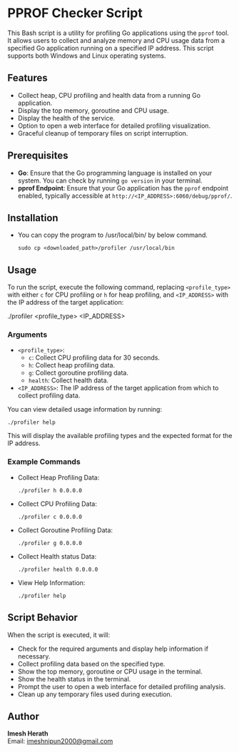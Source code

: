 # PPROF Checker Script

This Bash script is a utility for profiling Go applications using the `pprof` tool. It allows users to collect and analyze memory and CPU usage data from a specified Go application running on a specified IP address. This script supports both Windows and Linux operating systems. 

## Features

- Collect heap, CPU profiling and health data from a running Go application.
- Display the top memory, goroutine and CPU usage.
- Display the health of the service.
- Option to open a web interface for detailed profiling visualization.
- Graceful cleanup of temporary files on script interruption.

## Prerequisites

- **Go**: Ensure that the Go programming language is installed on your system. You can check by running `go version` in your terminal.
- **pprof Endpoint**: Ensure that your Go application has the `pprof` endpoint enabled, typically accessible at `http://<IP_ADDRESS>:6060/debug/pprof/`.

## Installation

- You can copy the program to /usr/local/bin/ by below command.

  `sudo cp <downloaded_path>/profiler /usr/local/bin`

## Usage

To run the script, execute the following command, replacing `<profile_type>` with either `c` for CPU profiling or `h` for heap profiling, and `<IP_ADDRESS>` with the IP address of the target application:

./profiler <profile_type> <IP_ADDRESS>

### Arguments

- `<profile_type>`:
  - `c`: Collect CPU profiling data for 30 seconds.
  - `h`: Collect heap profiling data.
  - `g`: Collect goroutine profiling data.
  - `health`: Collect health data.
- `<IP_ADDRESS>`: The IP address of the target application from which to collect profiling data.

You can view detailed usage information by running:

`./profiler help`

This will display the available profiling types and the expected format for the IP address.

### Example Commands

- Collect Heap Profiling Data:

  `./profiler h 0.0.0.0`

- Collect CPU Profiling Data:

  `./profiler c 0.0.0.0`

- Collect Goroutine Profiling Data:

  `./profiler g 0.0.0.0`

- Collect Health status Data:

  `./profiler health 0.0.0.0`

- View Help Information:

  `./profiler help`

## Script Behavior

When the script is executed, it will:

- Check for the required arguments and display help information if necessary.
- Collect profiling data based on the specified type.
- Show the top memory, goroutine or CPU usage in the terminal.
- Show the health status in the terminal.
- Prompt the user to open a web interface for detailed profiling analysis.
- Clean up any temporary files used during execution.

## Author

**Imesh Herath**  
Email: imeshnipun2000@gmail.com
